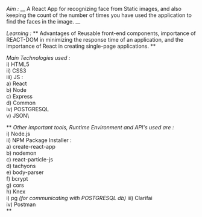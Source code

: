 *Aim :*  __ A React App for recognizing face from Static images, and also keeping the count of the number of times you have used the application to find the faces in the image. __ 

*Learning :* ** Advantages of Reusable front-end components, importance of REACT-DOM in minimizing the response time of an application, and the importance of React in creating single-page applications. ** 

*Main Technologies used :*  
   i) HTML5\
  ii) CSS3\
 iii) JS :\
      a) React\
      b) Node\
      c) Express\
      d) Common\
  iv) POSTGRESQL\
   v) JSON\  


** *Other important tools, Runtime Environment and API's used are :*\
   i) Node.js\
  ii) NPM Package Installer :\
      a) create-react-app\
      b) nodemon\
      c) react-particle-js\
      d) tachyons\
      e) body-parser\
      f) bcrypt\
      g) cors\
      h) Knex\
      i) pg *(for communicating with POSTGRESQL db)*
 iii) Clarifai\
  iv) Postman\
**  